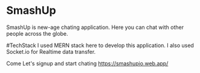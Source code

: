 # SmashUp
SmashUp is new-age chating application. Here you can chat with other people across the globe.

#TechStack
I used MERN stack here to develop this application. I also used Socket.io for Realtime data transfer.

Come Let's signup and start chating https://smashupio.web.app/
